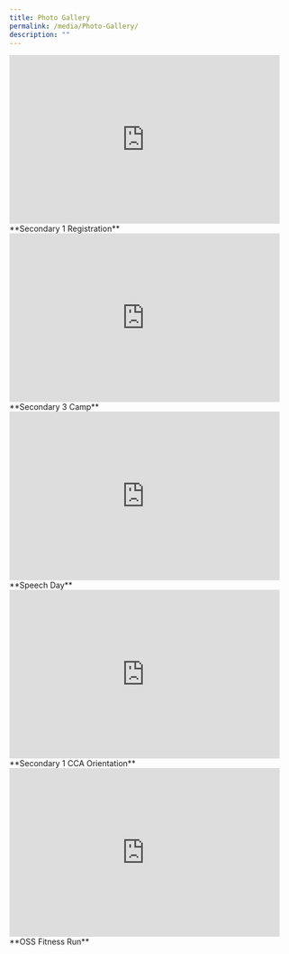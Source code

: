 ```yaml
---
title: Photo Gallery
permalink: /media/Photo-Gallery/
description: ""
---
```

<iframe allowfullscreen="true" height="299" width="480" frameborder="0" src="https://docs.google.com/presentation/d/e/2PACX-1vQuNNleVCuVfNO0WC418LKqY-0gpP3VRQdQSdAxcDj5BIp1ZSCHv3FJaCkqZ8tkAcOBb9UWGnhWTfoU/embed?start=false&amp;loop=false&amp;delayms=3000"></iframe>
**Secondary 1 Registration**

<iframe src="https://docs.google.com/presentation/d/e/2PACX-1vQ_Pozy6U-UNPKXnka2AMFaHD-qdXFTh4I5ILgWgfxj6Ri9Hdbpgg2M9-5yMDnDflTnpLNgEwQHLCoF/embed?start=false&amp;loop=false&amp;delayms=3000" frameborder="0" width="480" height="299" allowfullscreen="true"></iframe>
**Secondary 3 Camp**

<iframe allowfullscreen="true" height="299" width="480" frameborder="0" src="https://docs.google.com/presentation/d/e/2PACX-1vR-k-QU0h3F9NzSnz0ydcqwDG9Lga2dA5eEOMTayYttHXHBe-YOnNkmZx7-JXzKcKFrIRaesdLG4uzm/embed?start=false&amp;loop=false&amp;delayms=3000"></iframe>
**Speech Day**

<iframe src="https://docs.google.com/presentation/d/e/2PACX-1vRd7obcKgnkjIka8ToM2hJaPF3xku41e0Ps9ilYOm_yisi7GmB-bDyAphWAqOf0K6OHKRSPVfKzOZHz/embed?start=false&amp;loop=false&amp;delayms=3000" frameborder="0" width="480" height="299" allowfullscreen="true"></iframe>
**Secondary 1 CCA Orientation**

<iframe allowfullscreen="true" height="299" width="480" frameborder="0" src="https://docs.google.com/presentation/d/e/2PACX-1vRBzzCao5FUUEhLfvkPlfRsnXplHoFkkgylakEk-SBL_6qx6KTdL72wXbpY3zO5dR13Cf_rWG8Ey7Hr/embed?start=false&amp;loop=false&amp;delayms=3000"></iframe>
**OSS Fitness Run**